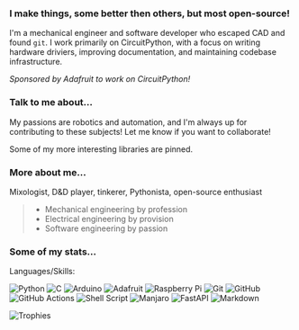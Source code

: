 ### I make things, some better then others, but most open-source!

I'm a mechanical engineer and software developer who escaped CAD and found `git`.  I work primarily on
CircuitPython, with a focus on writing hardware driviers, improving documentation,
and maintaining codebase infrastructure.

*Sponsored by Adafruit to work on CircuitPython!*

### Talk to me about...

My passions are robotics and automation, and I'm always up for contributing to these
subjects! Let me know if you want to collaborate!

Some of my more interesting libraries are pinned.

### More about me...

Mixologist, D&D player, tinkerer, Pythonista, open-source enthusiast

> - Mechanical engineering by profession
> - Electrical engineering by provision
> - Software engineering by passion

### Some of my stats...

Languages/Skills:

![Python](https://img.shields.io/badge/python-3670A0?style=for-the-badge&logo=python&logoColor=ffdd54)
![C](https://img.shields.io/badge/C-00599C?style=for-the-badge&logo=c&logoColor=white)
![Arduino](https://img.shields.io/badge/-Arduino-00979D?style=for-the-badge&logo=Arduino&logoColor=white)
![Adafruit](https://img.shields.io/badge/adafruit-000000?style=for-the-badge&logo=adafruit&logoColor=white)
![Raspberry Pi](https://img.shields.io/badge/-RaspberryPi-C51A4A?style=for-the-badge&logo=Raspberry-Pi)
![Git](https://img.shields.io/badge/git-%23F05033.svg?style=for-the-badge&logo=git&logoColor=white)
![GitHub](https://img.shields.io/badge/github-%23121011.svg?style=for-the-badge&logo=github&logoColor=white)
![GitHub Actions](https://img.shields.io/badge/github%20actions-%232671E5.svg?style=for-the-badge&logo=githubactions&logoColor=white)
![Shell Script](https://img.shields.io/badge/shell_script-%23121011.svg?style=for-the-badge&logo=gnu-bash&logoColor=white)
![Manjaro](https://img.shields.io/badge/Manjaro-35BF5C?style=for-the-badge&logo=Manjaro&logoColor=white)
![FastAPI](https://img.shields.io/badge/fastapi-109989?style=for-the-badge&logo=FASTAPI&logoColor=white)
![Markdown](https://img.shields.io/badge/Markdown-000000?style=for-the-badge&logo=markdown&logoColor=white)

![Trophies](https://github-profile-trophy.vercel.app/?username=tekktrik)

<!---
tekktrik/tekktrik is a ✨ special ✨ repository because its `README.md` (this file) appears on your GitHub profile.
You can click the Preview link to take a look at your changes.
--->
